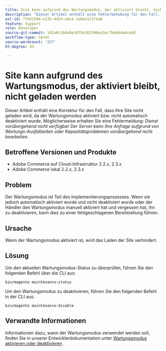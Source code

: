 ```yaml
---
title: Site kann aufgrund des Wartungsmodus, der aktiviert bleibt, nicht geladen werden
description: "Dieser Artikel enthält eine Fehlerbehebung für den Fall, dass Ihre Site nicht geladen wird, da der Wartungsmodus deaktiviert bleibt oder nicht automatisch deaktiviert wurde. Möglicherweise erhalten Sie eine Fehlermeldung: *Dienst vorübergehend nicht verfügbar Der Server kann Ihre Anfrage aufgrund von Wartungs-Ausfallzeiten oder Kapazitätsproblemen vorübergehend nicht bearbeiten.*"
exl-id: 77e01588-e135-4d24-a0c4-1a6ee123f4a8
feature: Support
role: Developer
source-git-commit: 1d2e0c1b4a8e3d79a362500ee3ec7bde84a6ce0d
workflow-type: tm+mt
source-wordcount: '227'
ht-degree: 0%

---
```


# Site kann aufgrund des Wartungsmodus, der aktiviert bleibt, nicht geladen werden

Dieser Artikel enthält eine Korrektur für den Fall, dass Ihre Site nicht geladen wird, da der Wartungsmodus aktiviert bzw. nicht automatisch deaktiviert wurde. Möglicherweise erhalten Sie eine Fehlermeldung: *Dienst vorübergehend nicht verfügbar Der Server kann Ihre Anfrage aufgrund von Wartungs-Ausfallzeiten oder Kapazitätsproblemen vorübergehend nicht bearbeiten.*

## Betroffene Versionen und Produkte

* Adobe Commerce auf Cloud-Infrastruktur 2.2.x, 2.3.x
* Adobe Commerce lokal 2.2.x, 2.3.x

## Problem

Der Wartungsmodus ist Teil des Implementierungsprozesses. Wenn sie jedoch automatisch aktiviert wurde und nicht deaktiviert wurde oder der Händler den Wartungsmodus manuell aktiviert hat und vergessen hat, ihn zu deaktivieren, kann dies zu einer fehlgeschlagenen Bereitstellung führen.

## Ursache

Wenn der Wartungsmodus aktiviert ist, wird das Laden der Site verhindert.

## Lösung

Um den aktuellen Wartungsmodus-Status zu überprüfen, führen Sie den folgenden Befehl über die CLI aus:

```
bin/magento maintenance:status
```

Um den Wartungsmodus zu deaktivieren, führen Sie den folgenden Befehl in der CLI aus:

```
bin/magento maintenance:disable
```

## Verwandte Informationen

Informationen dazu, wann der Wartungsmodus verwendet werden soll, finden Sie in unserer Entwicklerdokumentation unter [Wartungsmodus aktivieren oder deaktivieren](https://devdocs.magento.com/guides/v2.3/install-gde/install/cli/install-cli-subcommands-maint.html?itm_source=devdocs&amp;itm_medium=search_page&amp;itm_campaign=federated_search&amp;itm_term=maintenance%20mode) .

